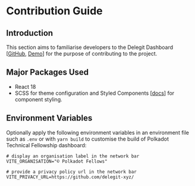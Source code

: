 # Contribution Guide

## Introduction

This section aims to familiarise developers to the Delegit Dashboard [[GitHub](https://github.com/delegit-xyz/dashboard), [Demo](https://delegit-xyz.github.io/dashboard)] for the purpose of contributing to the project.

## Major Packages Used

- React 18
- SCSS for theme configuration and Styled Components [[docs](https://styled-components.com/docs)] for component styling.

## Environment Variables

Optionally apply the following environment variables in an environment file such as `.env` or with `yarn build` to customise the build of Polkadot Technical Fellowship dashboard:

```
# display an organisation label in the network bar
VITE_ORGANISATION="© Polkadot Fellows"

# provide a privacy policy url in the network bar
VITE_PRIVACY_URL=https://github.com/delegit-xyz/
```
